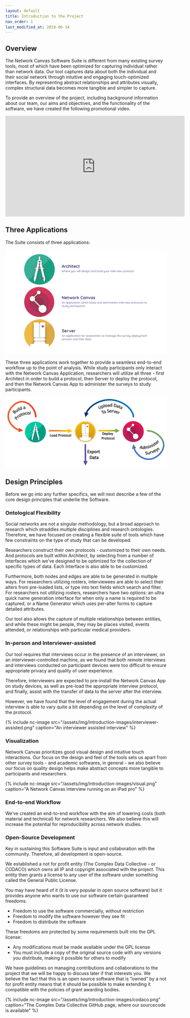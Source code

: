 ```yaml
---
layout: default
title: Introduction to the Project
nav_order: 1
last_modified_at: 2019-06-14
---
```


## Overview

The Network Canvas Software Suite is different from many existing survey tools, most of which have been optimized for capturing individual rather than network data. Our tool captures data about both the individual and their social network through intuitive and engaging touch-optimized interfaces. By representing abstract relationships and attributes visually, complex structural data becomes more tangible and simpler to capture.

To provide an overview of the project, including background information about our team, our aims and objectives, and the functionality of the software, we have created the following promotional video.

<iframe width="560" height="315" src="https://www.youtube.com/embed/XzfE6j-LnII" frameborder="0" allowfullscreen style="margin: 0 auto; display: block"></iframe>

## Three Applications

The Suite consists of three applications:

![image](/assets/img/introduction-images/three-apps.png)

These three applications work together to provide a seamless end-to-end workflow up to the point of analysis. While study participants only interact with the Network Canvas Application, researchers will utilize all three - first Architect in order to build a protocol, then Server to deploy the protocol, and then the Network Canvas App to administer the surveys to study participants.

![image](/assets/img/introduction-images/network-canvas-figure.png)

## Design Principles

Before we go into any further specifics, we will next describe a few of the core design principles that underlie the Software.

### Ontological Flexibility

Social networks are not a singular methodology, but a broad approach to research which straddles multiple disciplines and research ontologies. Therefore, we have focused on creating a flexible suite of tools which have few constraints on the type of study that can be developed.  

Researchers construct their own protocols - customized to their own needs. And protocols are built within Architect, by selecting from a number of Interfaces which we’ve designed to be optimized for the collection of specific types of data. Each Interface is also able to be customized.  

Furthermore, both nodes and edges are able to be generated in multiple ways. For researchers utilizing rosters, interviewees are able to select their alters from pre-loaded lists, or type into text fields which search and filter. For researchers not utilizing rosters, researchers have two options: an ultra quick name generation interface for when only a name is required to be captured, or a Name Generator which uses per-alter forms to capture detailed attributes.

Our tool also allows the capture of multiple relationships between entities, and while these might be people, they may be places visited, events attended, or relationships with particular medical providers.

### In-person and Interviewer-assisted

Our tool requires that interviews occur in the presence of an interviewer, on an interviewer-controlled machine, as we found that both remote interviews and interviews conducted on participant devices were too difficult to ensure appropriate privacy and quality of user experience.

Therefore, interviewers are expected to pre-install the Network Canvas App on study devices, as well as pre-load the appropriate interview protocol, and finally, assist with the transfer of data to the server after the interview. 

However, we have found that the level of engagement during the actual interview is able to vary quite a bit depending on the level of complexity of the protocol. 

{% include nc-image src="/assets/img/introduction-images/interviewer-assisted.png" caption="An interviewer assisted interview" %}

### Visualization

Network Canvas prioritizes good visual design and intuitive touch interactions. Our focus on the design and feel of the tools sets us apart from other survey tools - and academic softwares, in general - we also believe our focus on quality design helps make abstract concepts more tangible to participants and researchers.

{% include nc-image src="/assets/img/introduction-images/visual.png" caption="A Network Canvas interview running on an iPad pro" %}

### End-to-end Workflow

We’ve created an end-to-end workflow with the aim of lowering costs (both material and technical) for network researchers. We also believe this will increase the potential for reproducibility across network studies.

### Open-Source Development

Key in sustaining this Software Suite is input and collaboration with the community. Therefore, all development is open-source. 

We established a not for profit entity (The Complex Data Collective - or CODACO) which owns all IP and copyright associated with the project. This entity then grants a license to any user of the software under something called the General Public License.

You may have heard of it (it is very popular in open source software) but it provides anyone who wants to use our software certain guaranteed freedoms.

* Freedom to use the software commercially, without restriction
* Freedom to modify the software however they see fit
* Freedom to distribute the software

These freedoms are protected by some requirements built into the GPL license:

*   Any modifications must be made available under the GPL license
*   You must include a copy of the original source code with any versions you distribute, making it possible for others to modify

We have guidelines on managing contributions and collaborations to the project that we will be happy to discuss later if that interests you. We believe the fact that this is an open source software that is “owned” by a not for profit entity means that it should be possible to make extending it compatible with the policies of grant awarding bodies.

{% include nc-image src="/assets/img/introduction-images/codaco.png" caption="The Complex Data Collective GitHub page, where our sourcecode is available" %}

